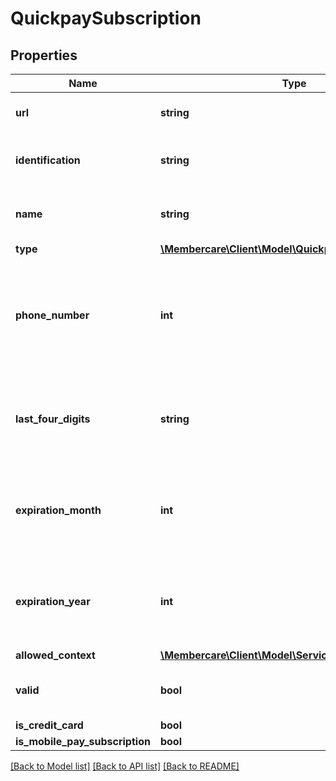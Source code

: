 # QuickpaySubscription

## Properties
Name | Type | Description | Notes
------------ | ------------- | ------------- | -------------
**url** | **string** | The link to the current resource | [optional] 
**identification** | **string** | The external Quickpay subscription identifier | [optional] 
**name** | **string** | The internal name of the Quickpay subscription | [optional] 
**type** | [**\Membercare\Client\Model\QuickpaySubscriptionType**](QuickpaySubscriptionType.md) |  | [optional] 
**phone_number** | **int** | The phonenumber of the potential Mobilepay subscription this Quickpay subscription refers to | [optional] 
**last_four_digits** | **string** | The last four digits in the potential credit card this Quickpay subscription refers to | [optional] 
**expiration_month** | **int** | Expiration month of the potential credit card this Quickpay subscription refers to | [optional] 
**expiration_year** | **int** | Expiration year of the potential credit card this Quickpay subscription refers to | [optional] 
**allowed_context** | [**\Membercare\Client\Model\ServiceSourceFlag**](ServiceSourceFlag.md) |  | [optional] 
**valid** | **bool** | Is this Quickpay subscription valid? | [optional] 
**is_credit_card** | **bool** |  | [optional] 
**is_mobile_pay_subscription** | **bool** |  | [optional] 

[[Back to Model list]](../../README.md#documentation-for-models) [[Back to API list]](../../README.md#documentation-for-api-endpoints) [[Back to README]](../../README.md)

